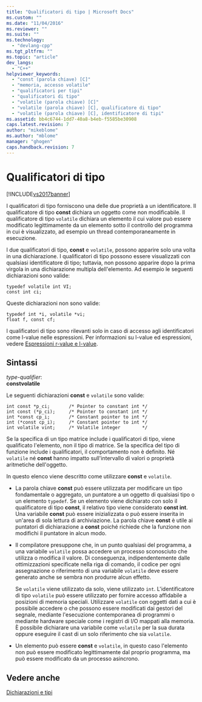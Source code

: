 ```yaml
---
title: "Qualificatori di tipo | Microsoft Docs"
ms.custom: ""
ms.date: "11/04/2016"
ms.reviewer: ""
ms.suite: ""
ms.technology: 
  - "devlang-cpp"
ms.tgt_pltfrm: ""
ms.topic: "article"
dev_langs: 
  - "C++"
helpviewer_keywords: 
  - "const (parola chiave) [C]"
  - "memoria, accesso volatile"
  - "qualificatori per tipi"
  - "qualificatori di tipo"
  - "volatile (parola chiave) [C]"
  - "volatile (parola chiave) [C], qualificatore di tipo"
  - "volatile (parola chiave) [C], identificatore di tipi"
ms.assetid: bb4c6744-1dd7-40a8-b4eb-f5585be30908
caps.latest.revision: 7
author: "mikeblome"
ms.author: "mblome"
manager: "ghogen"
caps.handback.revision: 7
---
```

# Qualificatori di tipo
[!INCLUDE[vs2017banner](../assembler/inline/includes/vs2017banner.md)]

I qualificatori di tipo forniscono una delle due proprietà a un identificatore.  Il qualificatore di tipo **const** dichiara un oggetto come non modificabile.  Il qualificatore di tipo `volatile` dichiara un elemento il cui valore può essere modificato legittimamente da un elemento sotto il controllo del programma in cui è visualizzato, ad esempio un thread contemporaneamente in esecuzione.  
  
 I due qualificatori di tipo, **const** e `volatile`, possono apparire solo una volta in una dichiarazione.  I qualificatori di tipo possono essere visualizzati con qualsiasi identificatore di tipo; tuttavia, non possono apparire dopo la prima virgola in una dichiarazione multipla dell'elemento.  Ad esempio le seguenti dichiarazioni sono valide:  
  
```  
typedef volatile int VI;  
const int ci;  
```  
  
 Queste dichiarazioni non sono valide:  
  
```  
typedef int *i, volatile *vi;  
float f, const cf;     
```  
  
 I qualificatori di tipo sono rilevanti solo in caso di accesso agli identificatori come l\-value nelle espressioni.  Per informazioni su l\-value ed espressioni, vedere [Espressioni r\-value e l\-value](../c-language/l-value-and-r-value-expressions.md).  
  
## Sintassi  
 *type\-qualifier*:  
 **constvolatile**  
  
 Le seguenti dichiarazioni **const** e `volatile` sono valide:  
  
```  
int const *p_ci;       /* Pointer to constant int */  
int const (*p_ci);     /* Pointer to constant int */  
int *const cp_i;       /* Constant pointer to int */  
int (*const cp_i);     /* Constant pointer to int */  
int volatile vint;     /* Volatile integer        */  
```  
  
 Se la specifica di un tipo matrice include i qualificatori di tipo, viene qualificato l'elemento, non il tipo di matrice.  Se la specifica del tipo di funzione include i qualificatori, il comportamento non è definito.  Né `volatile` né **const** hanno impatto sull'intervallo di valori o proprietà aritmetiche dell'oggetto.  
  
 In questo elenco viene descritto come utilizzare **const** e `volatile`.  
  
-   La parola chiave **const** può essere utilizzata per modificare un tipo fondamentale o aggregato, un puntatore a un oggetto di qualsiasi tipo o un elemento `typedef`.  Se un elemento viene dichiarato con solo il qualificatore di tipo **const**, il relativo tipo viene considerato **const int**.  Una variabile **const** può essere inizializzata o può essere inserita in un'area di sola lettura di archiviazione.  La parola chiave **const** è utile ai puntatori di dichiarazione a **const** poiché richiede che la funzione non modifichi il puntatore in alcun modo.  
  
-   Il compilatore presuppone che, in un punto qualsiasi del programma, a una variabile `volatile` possa accedere un processo sconosciuto che utilizza o modifica il valore.  Di conseguenza, indipendentemente dalle ottimizzazioni specificate nella riga di comando, il codice per ogni assegnazione o riferimento di una variabile `volatile` deve essere generato anche se sembra non produrre alcun effetto.  
  
     Se `volatile` viene utilizzato da solo, viene utilizzato `int`.  L'identificatore di tipo `volatile` può essere utilizzato per fornire accesso affidabile a posizioni di memoria speciali.  Utilizzare `volatile` con oggetti dati a cui è possibile accedere o che possono essere modificati dai gestori del segnale, mediante l'esecuzione contemporanea di programmi o mediante hardware speciale come i registri di I\/O mappati alla memoria.  È possibile dichiarare una variabile come `volatile` per la sua durata oppure eseguire il cast di un solo riferimento che sia `volatile`.  
  
-   Un elemento può essere **const** e `volatile`, in questo caso l'elemento non può essere modificato legittimamente dal proprio programma, ma può essere modificato da un processo asincrono.  
  
## Vedere anche  
 [Dichiarazioni e tipi](../c-language/declarations-and-types.md)